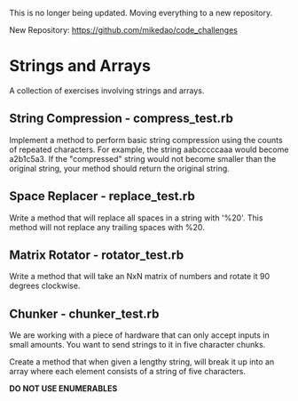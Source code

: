 This is no longer being updated. Moving everything to a new repository.

New Repository:  https://github.com/mikedao/code_challenges

# Strings and Arrays
A collection of exercises involving strings and arrays.

## String Compression - compress_test.rb

Implement a method to perform basic string compression using the counts of
repeated characters. For example, the string aabcccccaaa would become
a2b1c5a3. If the "compressed" string would not become smaller than the original
string, your method should return the original string.


## Space Replacer - replace_test.rb

Write a method that will replace all spaces in a string with '%20'. This method
will not replace any trailing spaces with %20.


## Matrix Rotator - rotator_test.rb

Write a method that will take an NxN matrix of numbers and rotate it 90 degrees
clockwise.


## Chunker - chunker_test.rb
We are working with a piece of hardware that can only accept inputs in small amounts. You want to send strings to it in five character chunks.

Create a method that when given a lengthy string, will break it up into an array where each element consists of a string of five characters.

**DO NOT USE ENUMERABLES**
